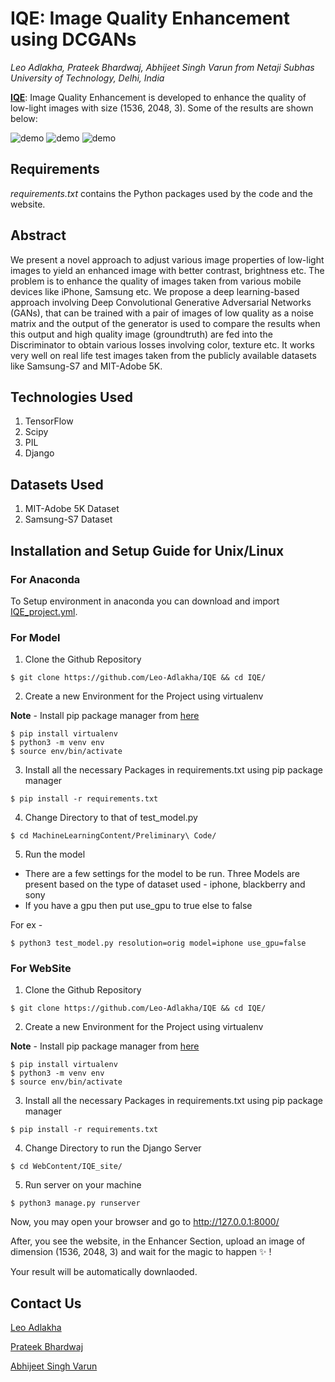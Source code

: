 # IQE: Image Quality Enhancement using DCGANs

*Leo Adlakha, Prateek Bhardwaj, Abhijeet Singh Varun*
*from Netaji Subhas University of Technology, Delhi, India*

**[IQE](https://iqe-os.herokuapp.com/)**: Image Quality Enhancement is developed to enhance the quality of low-light images with size (1536, 2048, 3). Some of the results are shown below: 

![demo](images/result.png)
![demo](images/result1.png)
![demo](images/result2.png)

## Requirements

_requirements.txt_ contains the Python packages used by the code and the website.

## Abstract

<p>
    We present a novel approach to adjust various image properties of low-light images to yield an enhanced image with better contrast, brightness etc. The problem is to enhance the quality of images taken from various mobile devices like iPhone, Samsung etc. We propose a deep learning-based approach involving Deep Convolutional Generative Adversarial Networks (GANs), that can be trained with a pair of images of low quality as a noise matrix and the output of the generator is used to compare the results when this output and high quality image (groundtruth) are fed into the Discriminator to obtain various losses involving color, texture etc. It works very well on real life test images taken from the publicly available datasets like Samsung-S7 and MIT-Adobe 5K.
</p>

## Technologies Used

1. TensorFlow
2. Scipy
3. PIL
4. Django

## Datasets Used

1. MIT-Adobe 5K Dataset
2. Samsung-S7 Dataset

## Installation and Setup Guide for Unix/Linux

### For Anaconda

To Setup environment in anaconda you can download and import [IQE_project.yml](https://anaconda.org/bhardwajprateek291200/iqe_project).

### For Model

1. Clone the Github Repository

```
$ git clone https://github.com/Leo-Adlakha/IQE && cd IQE/
```

2. Create a new Environment for the Project using virtualenv

**Note** - Install pip package manager from [here](https://pip.pypa.io/en/stable/installing/)

```
$ pip install virtualenv
$ python3 -m venv env
$ source env/bin/activate
```


3. Install all the necessary Packages in requirements.txt using pip package manager

```
$ pip install -r requirements.txt
```

4. Change Directory to that of test_model.py

```
$ cd MachineLearningContent/Preliminary\ Code/
```

5. Run the model

* There are a few settings for the model to be run. Three Models are present based on the type of dataset used - iphone, blackberry and sony
* If you have a gpu then put use_gpu to true else to false

For ex -

```
$ python3 test_model.py resolution=orig model=iphone use_gpu=false
```

### For WebSite

1. Clone the Github Repository

```
$ git clone https://github.com/Leo-Adlakha/IQE && cd IQE/
```

2. Create a new Environment for the Project using virtualenv

**Note** - Install pip package manager from [here](https://pip.pypa.io/en/stable/installing/)

```
$ pip install virtualenv
$ python3 -m venv env
$ source env/bin/activate
```


3. Install all the necessary Packages in requirements.txt using pip package manager

```
$ pip install -r requirements.txt
```

4. Change Directory to run the Django Server

```
$ cd WebContent/IQE_site/
```

5. Run server on your machine

```
$ python3 manage.py runserver
```

Now, you may open your browser and go to http://127.0.0.1:8000/

After, you see the website, in the Enhancer Section, upload an image of dimension (1536, 2048, 3) and wait for the magic to happen :sparkles: !

Your result will be automatically downlaoded.

## Contact Us

[Leo Adlakha](mailto:leoa.co18@nsut.ac.in)

[Prateek Bhardwaj](mailto:prateekb.co18@nsut.ac.in)

[Abhijeet Singh Varun](mailto:abhijeets.co18@nsut.ac.in)